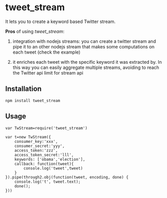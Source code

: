 # tweet_stream

It lets you to create a keyword based Twitter stream.

**Pros** of using  *tweet_stream*:

1. integration with nodejs streams: you can create a twitter stream and pipe it to an other nodejs stream that makes some computations on each tweet (check the example)

2. it enriches each tweet with the specific keyword it was extracted by. In this way you can easily aggregate multiple streams, avoiding to reach the Twitter api limit for stream api

## Installation

`npm install tweet_stream`


## Usage
```
var TwStream=require('tweet_stream')

var t=new TwStream({
    consumer_key:'xxx',
    consumer_secret:'yyy',
    access_token:'zzz',
    access_token_secret:'lll',
    keywords: ['obama','election'],
    callback: function(tweet){
        console.log('tweet',tweet)
    }
}).pipe(through2.obj(function(tweet, encoding, done) {
    console.log('t', tweet.text);
    done();
}))
```
